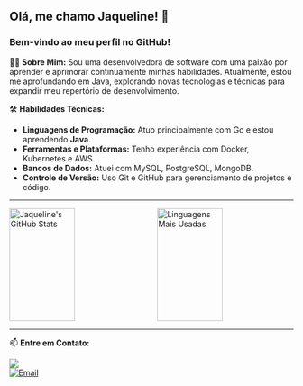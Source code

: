 ## Olá, me chamo Jaqueline! 👋
### Bem-vindo ao meu perfil no GitHub!

👩‍💻 **Sobre Mim:**
Sou uma desenvolvedora de software com uma paixão por aprender e aprimorar continuamente minhas habilidades. Atualmente, estou me aprofundando em Java, explorando novas tecnologias e técnicas para expandir meu repertório de desenvolvimento.

🛠 **Habilidades Técnicas:**
- **Linguagens de Programação:** Atuo principalmente com Go e estou aprendendo **Java**.
- **Ferramentas e Plataformas:** Tenho experiência com Docker, Kubernetes e AWS.
- **Bancos de Dados:** Atuei com MySQL, PostgreSQL, MongoDB.
- **Controle de Versão:** Uso Git e GitHub para gerenciamento de projetos e código.

---

<!-- GitHub Stats -->
<p align="left" style="display: flex; flex-direction: row; align-items: flex-start; gap: 20px;">
  <img src="https://github-readme-stats.vercel.app/api?username=jaquelineabreu&show_icons=true&theme=radical&count_private=true&include_all_commits=true" alt="Jaqueline's GitHub Stats" style="width: 48%; height: 200px; object-fit: contain;" />
  <img src="https://github-readme-stats.vercel.app/api/top-langs/?username=jaquelineabreu&layout=compact&theme=radical" alt="Linguagens Mais Usadas" style="width: 48%; height: 200px; object-fit: contain;" />
</p>
<!-- End GitHub Stats -->


---

📫 **Entre em Contato:**
<p align="left">
  <a href="https://www.linkedin.com/in/jaqueline-abreu/"><img src="https://img.shields.io/badge/LinkedIn-Jaqueline%20Abreu-blue?style=flat-square&logo=linkedin"></a>
  <br>
  <a href="mailto:jaquelineabreuvr@gmail.com"><img src="https://img.shields.io/badge/Email-jaquelineabreuvr%40gmail.com-red?style=flat-square&logo=gmail&logoColor=white" alt="Email"></a>

</p>
